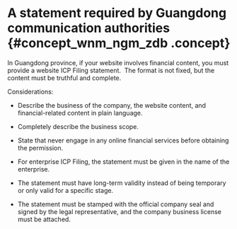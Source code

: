 # A statement required by Guangdong communication authorities {#concept_wnm_ngm_zdb .concept}

In Guangdong province, if your website involves financial content, you must provide a website ICP Filing statement.  The format is not fixed, but the content must be truthful and complete.

Considerations:

-   Describe the business of the company, the website content, and financial-related content in plain language.

-   Completely describe the business scope.

-   State that never engage in any online financial services before obtaining the permission.

-   For enterprise ICP Filing, the statement must be given in the name of the enterprise.

-   The statement must have long-term validity instead of being temporary or only valid for a specific stage.

-   The statement must be stamped with the official company seal and signed by the legal representative, and the company business license must be attached.


